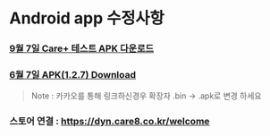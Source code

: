 # Android app 수정사항
### [9월 7일 Care+ 테스트 APK 다운로드](https://github.com/invites-healthcare/invites/raw/master/20210907172234-v36(1.3.3)-debug.apk)

### [6월 7일 APK(1.2.7) Download](https://github.com/invites-healthcare/invites/raw/master/20210607154635-v30(1.2.7)-debug.apk)
> Note : 카카오를 통해 링크하신경우 확장자 .bin -> .apk로 변경 하세요

### 스토어 연결 : https://dyn.care8.co.kr/welcome
